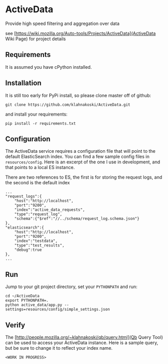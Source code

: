 # ActiveData
Provide high speed filtering and aggregation over data

see [https://wiki.mozilla.org/Auto-tools/Projects/ActiveData](ActiveData Wiki Page) for project details

## Requirements

It is assumed you have cPython installed.


## Installation

It is still too early for PyPi install, so please clone master off of github:

    git clone https://github.com/klahnakoski/ActiveData.git

and install your requirements:

    pip install -r requirements.txt


## Configuration

The ActiveData service requires a configuration file that will point to the
default ElasticSearch index.  You can find a few sample config files in
`resources/config`.  Here is an excerpt of the one I use in development, and
that points to a local ES instance.

There are two references to ES, the first is for storing the request logs, and
the second is the default index

    ...
	"request_logs":{
		"host":"http://localhost",
		"port":"9200",
		"index":"active_data_requests",
		"type":"request_log",
		"schema":{"$ref":"//../schema/request_log.schema.json"}
	},
	"elasticsearch":{
		"host":"http://localhost",
		"port":"9200",
		"index":"testdata",
		"type":"test_results",
		"debug":true
	},
    ...

## Run

Jump to your git project directory, set your `PYTHONPATH` and run:

    cd ~/ActiveData
    export PYTHONPATH=.
    python active_data/app.py --settings=resources/config/simple_settings.json

## Verify

The [http://people.mozilla.org/~klahnakoski/qb/query.html](Qb Query Tool) can
be used to access your ActiveData instance.  Here is a sample query, but be
sure to change it to reflect your index name.

    <WORK IN PROGRESS>
